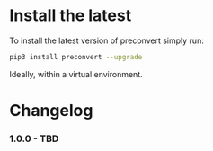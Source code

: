 Install the latest
===================

To install the latest version of preconvert simply run:

```bash
pip3 install preconvert --upgrade
```

Ideally, within a virtual environment.

Changelog
=========
### 1.0.0 - TBD
